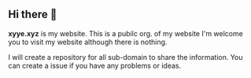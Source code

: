 ## Hi there 👋
**xyye.xyz** is my website.
This is a pubilc org. of my website
I'm welcome you to visit my website although there is nothing.

I will create a repository for all sub-domain to share the information.
You can create a issue if you have any problems or ideas.
<!--

**Here are some ideas to get you started:**

🙋‍♀️ A short introduction - what is your organization all about?
🌈 Contribution guidelines - how can the community get involved?
👩‍💻 Useful resources - where can the community find your docs? Is there anything else the community should know?
🍿 Fun facts - what does your team eat for breakfast?
🧙 Remember, you can do mighty things with the power of [Markdown](https://docs.github.com/github/writing-on-github/getting-started-with-writing-and-formatting-on-github/basic-writing-and-formatting-syntax)
-->
